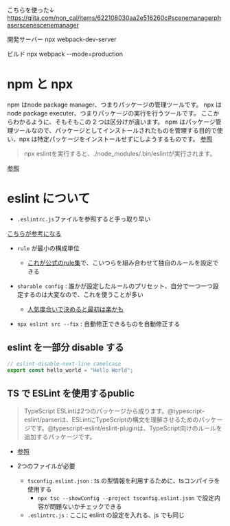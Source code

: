 こちらを使った↓
https://qiita.com/non_cal/items/622108030aa2e516260c#scenemanagerphaserscenescenemanager


開発サーバー
npx webpack-dev-server


ビルド
npx webpack --mode=production


# npm と npx

npm はnode package manager、つまりパッケージの管理ツールです。
npx はnode package executer、つまりパッケージの実行を行うツールです。
ここからわかるように、そもそもこの 2 つは区分けが違います。
npm はパッケージ管理ツールなので、パッケージとしてインストールされたものを管理する目的で使い、npx は特定パッケージをインストールせずにしようするものです。
[参照](https://zenn.dev/844/articles/d06bfdbd2677a3)


> npx eslintを実行すると、./node_modules/.bin/eslintが実行されます。

[参照](https://typescriptbook.jp/tutorials/eslint)



# eslint について

- `.eslintrc.js`ファイルを参照すると手っ取り早い

[こちらが参考になる](https://typescriptbook.jp/tutorials/eslint#root)

- `rule` が最小の構成単位
  - [これが公式のrule集](https://eslint.org/docs/latest/rules/)で、こいつらを組み合わせて独自のルールを設定できる
- `sharable config` : 誰かが設定したルールのプリセット、自分で一つ一つ設定するのは大変なので、これを使うことが多い
  - [人気度合いで決めると最初は楽かも](https://typescriptbook.jp/tutorials/eslint#shareable-config%E3%82%92%E5%B0%8E%E5%85%A5%E3%81%99%E3%82%8B)

- `npx eslint src --fix` : 自動修正できるものを自動修正する

## eslint を一部分 disable する

```js
// eslint-disable-next-line camelcase
export const hello_world = "Hello World";
```

## TS で ESLint を使用するpublic 

> TypeScript ESLintは2つのパッケージから成ります。@typescript-eslint/parserは、ESLintにTypeScriptの構文を理解させるためのパッケージです。@typescript-eslint/eslint-pluginは、TypeScript向けのルールを追加するパッケージです。
- [参照](https://typescriptbook.jp/tutorials/eslint#typescript-eslint%E3%82%92%E5%B0%8E%E5%85%A5%E3%81%99%E3%82%8B)

- 2つのファイルが必要
  - `tsconfig.eslint.json` : ts の型情報を利用するために、tsコンパイラを使用する
    - `npx tsc --showConfig --project tsconfig.eslint.json` で設定内容が問題ないかチェックできる
  - `.eslintrc.js` : ここに eslint の設定を入れる、js でも同じ







